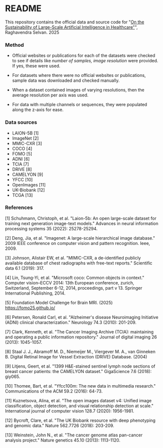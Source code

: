# README

This repository contains the official data and source code for
"[On the Sustainability of Large-Scale Artificial Intelligence in Healthcare"](https://arxiv.org/)", Raghavendra Selvan. 2025

### Method

* Official websites or publications for each of the datasets were checked to see if details like _number of samples, image resolution_ were provided. If yes, these were used. 

* For datasets where there were no official websites or publications, sample data was downloaded and checked manually. 

* When a dataset contained images of varying resolutions, then the average resolution per axis was used.

* For data with multiple channels or sequences, they were populated along the z-axis for ease.

### Data sources

* LAION-5B [1]
* ImageNet [2]
* MMIC-CXR [3]
* COCO [4]
* FOMO [5]
* ADNI [6]
* TCIA [7]
* DRIVE [8]
* CAMELYON [9]
* YFCC [10]
* OpenImages [11]
* UK-Biobank [12]
* TCGA [13]

### References

[1] Schuhmann, Christoph, et al. "Laion-5b: An open large-scale dataset for training next generation image-text models." Advances in neural information processing systems 35 (2022): 25278-25294.

[2] Deng, Jia, et al. "Imagenet: A large-scale hierarchical image database." 2009 IEEE conference on computer vision and pattern recognition. Ieee, 2009.

[3] Johnson, Alistair EW, et al. "MIMIC-CXR, a de-identified publicly available database of chest radiographs with free-text reports." Scientific data 6.1 (2019): 317.

[4] Lin, Tsung-Yi, et al. "Microsoft coco: Common objects in context." Computer vision–ECCV 2014: 13th European conference, zurich, Switzerland, September 6-12, 2014, proceedings, part v 13. Springer International Publishing, 2014.

[5] Foundation Model Challenge for Brain MRI. (2025) https://fomo25.github.io/

[6] Petersen, Ronald Carl, et al. "Alzheimer's disease Neuroimaging Initiative (ADNI) clinical characterization." Neurology 74.3 (2010): 201-209.

[7] Clark, Kenneth, et al. "The Cancer Imaging Archive (TCIA): maintaining and operating a public information repository." Journal of digital imaging 26 (2013): 1045-1057.  

[8] Staal J. J., Abramoff M. D., Niemeijer M., Viergever M. A., van Ginneken B. Digital Retinal Image for Vessel Extraction (DRIVE) Database. (2004)

[9] Litjens, Geert, et al. "1399 H&E-stained sentinel lymph node sections of breast cancer patients: the CAMELYON dataset." GigaScience 7.6 (2018): giy065.

[10] Thomee, Bart, et al. "Yfcc100m: The new data in multimedia research." Communications of the ACM 59.2 (2016): 64-73. 

[11] Kuznetsova, Alina, et al. "The open images dataset v4: Unified image classification, object detection, and visual relationship detection at scale." International journal of computer vision 128.7 (2020): 1956-1981.

[12] Bycroft, Clare, et al. "The UK Biobank resource with deep phenotyping and genomic data." Nature 562.7726 (2018): 203-209.

[13] Weinstein, John N., et al. "The cancer genome atlas pan-cancer analysis project." Nature genetics 45.10 (2013): 1113-1120.  
